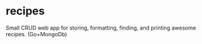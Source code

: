 recipes
=======

Small CRUD web app for storing, formatting, finding, and printing awesome recipes. (Go+MongoDb)

